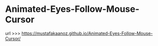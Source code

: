 # Animated-Eyes-Follow-Mouse-Cursor

url >>> https://mustafakaanoz.github.io/Animated-Eyes-Follow-Mouse-Cursor/

